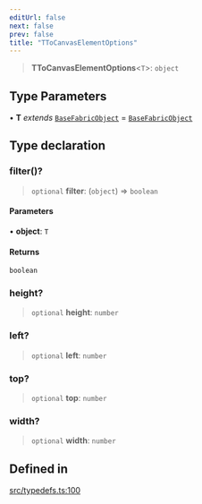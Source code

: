 ```yaml
---
editUrl: false
next: false
prev: false
title: "TToCanvasElementOptions"
---
```


> **TToCanvasElementOptions**\<`T`\>: `object`

## Type Parameters

• **T** *extends* [`BaseFabricObject`](/api/classes/basefabricobject/) = [`BaseFabricObject`](/api/classes/basefabricobject/)

## Type declaration

### filter()?

> `optional` **filter**: (`object`) => `boolean`

#### Parameters

• **object**: `T`

#### Returns

`boolean`

### height?

> `optional` **height**: `number`

### left?

> `optional` **left**: `number`

### top?

> `optional` **top**: `number`

### width?

> `optional` **width**: `number`

## Defined in

[src/typedefs.ts:100](https://github.com/fabricjs/fabric.js/blob/v6.0.0-rc4/src/typedefs.ts#L100)
